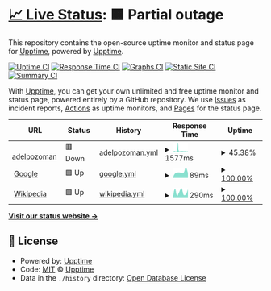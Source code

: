 # [📈 Live Status](https://upptime.github.io/upptime): <!--live status--> **🟧 Partial outage**

This repository contains the open-source uptime monitor and status page for [Upptime](https://upptime.js.org), powered by [Upptime](https://github.com/upptime/upptime).

[![Uptime CI](https://github.com/adelpozoman/status/workflows/Uptime%20CI/badge.svg)](https://github.com/adelpozoman/status/actions?query=workflow%3A%22Uptime+CI%22)
[![Response Time CI](https://github.com/adelpozoman/status/workflows/Response%20Time%20CI/badge.svg)](https://github.com/adelpozoman/status/actions?query=workflow%3A%22Response+Time+CI%22)
[![Graphs CI](https://github.com/adelpozoman/status/workflows/Graphs%20CI/badge.svg)](https://github.com/adelpozoman/status/actions?query=workflow%3A%22Graphs+CI%22)
[![Static Site CI](https://github.com/adelpozoman/status/workflows/Static%20Site%20CI/badge.svg)](https://github.com/adelpozoman/status/actions?query=workflow%3A%22Static+Site+CI%22)
[![Summary CI](https://github.com/adelpozoman/status/workflows/Summary%20CI/badge.svg)](https://github.com/adelpozoman/status/actions?query=workflow%3A%22Summary+CI%22)

With [Upptime](https://upptime.js.org), you can get your own unlimited and free uptime monitor and status page, powered entirely by a GitHub repository. We use [Issues](https://github.com/upptime/upptime/issues) as incident reports, [Actions](https://github.com/adelpozoman/status/actions) as uptime monitors, and [Pages](https://upptime.github.io/upptime) for the status page.

<!--start: status pages-->
<!-- This summary is generated by Upptime (https://github.com/upptime/upptime) -->
<!-- Do not edit this manually, your changes will be overwritten -->
<!-- prettier-ignore -->
| URL | Status | History | Response Time | Uptime |
| --- | ------ | ------- | ------------- | ------ |
| <img alt="" src="https://icons.duckduckgo.com/ip3/adelpozoman.es.ico" height="13"> [adelpozoman](https://adelpozoman.es) | 🟥 Down | [adelpozoman.yml](https://github.com/adelpozoman/status/commits/HEAD/history/adelpozoman.yml) | <details><summary><img alt="Response time graph" src="./graphs/adelpozoman/response-time-week.png" height="20"> 1577ms</summary><br><a href="https://adelpozoman.github.io/status/history/adelpozoman"><img alt="Response time 789" src="https://img.shields.io/endpoint?url=https%3A%2F%2Fraw.githubusercontent.com%2Fadelpozoman%2Fstatus%2FHEAD%2Fapi%2Fadelpozoman%2Fresponse-time.json"></a><br><a href="https://adelpozoman.github.io/status/history/adelpozoman"><img alt="24-hour response time 1798" src="https://img.shields.io/endpoint?url=https%3A%2F%2Fraw.githubusercontent.com%2Fadelpozoman%2Fstatus%2FHEAD%2Fapi%2Fadelpozoman%2Fresponse-time-day.json"></a><br><a href="https://adelpozoman.github.io/status/history/adelpozoman"><img alt="7-day response time 1577" src="https://img.shields.io/endpoint?url=https%3A%2F%2Fraw.githubusercontent.com%2Fadelpozoman%2Fstatus%2FHEAD%2Fapi%2Fadelpozoman%2Fresponse-time-week.json"></a><br><a href="https://adelpozoman.github.io/status/history/adelpozoman"><img alt="30-day response time 1259" src="https://img.shields.io/endpoint?url=https%3A%2F%2Fraw.githubusercontent.com%2Fadelpozoman%2Fstatus%2FHEAD%2Fapi%2Fadelpozoman%2Fresponse-time-month.json"></a><br><a href="https://adelpozoman.github.io/status/history/adelpozoman"><img alt="1-year response time 805" src="https://img.shields.io/endpoint?url=https%3A%2F%2Fraw.githubusercontent.com%2Fadelpozoman%2Fstatus%2FHEAD%2Fapi%2Fadelpozoman%2Fresponse-time-year.json"></a></details> | <details><summary><a href="https://adelpozoman.github.io/status/history/adelpozoman">45.38%</a></summary><a href="https://adelpozoman.github.io/status/history/adelpozoman"><img alt="All-time uptime 93.70%" src="https://img.shields.io/endpoint?url=https%3A%2F%2Fraw.githubusercontent.com%2Fadelpozoman%2Fstatus%2FHEAD%2Fapi%2Fadelpozoman%2Fuptime.json"></a><br><a href="https://adelpozoman.github.io/status/history/adelpozoman"><img alt="24-hour uptime 90.12%" src="https://img.shields.io/endpoint?url=https%3A%2F%2Fraw.githubusercontent.com%2Fadelpozoman%2Fstatus%2FHEAD%2Fapi%2Fadelpozoman%2Fuptime-day.json"></a><br><a href="https://adelpozoman.github.io/status/history/adelpozoman"><img alt="7-day uptime 45.38%" src="https://img.shields.io/endpoint?url=https%3A%2F%2Fraw.githubusercontent.com%2Fadelpozoman%2Fstatus%2FHEAD%2Fapi%2Fadelpozoman%2Fuptime-week.json"></a><br><a href="https://adelpozoman.github.io/status/history/adelpozoman"><img alt="30-day uptime 87.43%" src="https://img.shields.io/endpoint?url=https%3A%2F%2Fraw.githubusercontent.com%2Fadelpozoman%2Fstatus%2FHEAD%2Fapi%2Fadelpozoman%2Fuptime-month.json"></a><br><a href="https://adelpozoman.github.io/status/history/adelpozoman"><img alt="1-year uptime 93.15%" src="https://img.shields.io/endpoint?url=https%3A%2F%2Fraw.githubusercontent.com%2Fadelpozoman%2Fstatus%2FHEAD%2Fapi%2Fadelpozoman%2Fuptime-year.json"></a></details>
| <img alt="" src="https://icons.duckduckgo.com/ip3/www.google.com.ico" height="13"> [Google](https://www.google.com) | 🟩 Up | [google.yml](https://github.com/adelpozoman/status/commits/HEAD/history/google.yml) | <details><summary><img alt="Response time graph" src="./graphs/google/response-time-week.png" height="20"> 89ms</summary><br><a href="https://adelpozoman.github.io/status/history/google"><img alt="Response time 108" src="https://img.shields.io/endpoint?url=https%3A%2F%2Fraw.githubusercontent.com%2Fadelpozoman%2Fstatus%2FHEAD%2Fapi%2Fgoogle%2Fresponse-time.json"></a><br><a href="https://adelpozoman.github.io/status/history/google"><img alt="24-hour response time 78" src="https://img.shields.io/endpoint?url=https%3A%2F%2Fraw.githubusercontent.com%2Fadelpozoman%2Fstatus%2FHEAD%2Fapi%2Fgoogle%2Fresponse-time-day.json"></a><br><a href="https://adelpozoman.github.io/status/history/google"><img alt="7-day response time 89" src="https://img.shields.io/endpoint?url=https%3A%2F%2Fraw.githubusercontent.com%2Fadelpozoman%2Fstatus%2FHEAD%2Fapi%2Fgoogle%2Fresponse-time-week.json"></a><br><a href="https://adelpozoman.github.io/status/history/google"><img alt="30-day response time 81" src="https://img.shields.io/endpoint?url=https%3A%2F%2Fraw.githubusercontent.com%2Fadelpozoman%2Fstatus%2FHEAD%2Fapi%2Fgoogle%2Fresponse-time-month.json"></a><br><a href="https://adelpozoman.github.io/status/history/google"><img alt="1-year response time 109" src="https://img.shields.io/endpoint?url=https%3A%2F%2Fraw.githubusercontent.com%2Fadelpozoman%2Fstatus%2FHEAD%2Fapi%2Fgoogle%2Fresponse-time-year.json"></a></details> | <details><summary><a href="https://adelpozoman.github.io/status/history/google">100.00%</a></summary><a href="https://adelpozoman.github.io/status/history/google"><img alt="All-time uptime 100.00%" src="https://img.shields.io/endpoint?url=https%3A%2F%2Fraw.githubusercontent.com%2Fadelpozoman%2Fstatus%2FHEAD%2Fapi%2Fgoogle%2Fuptime.json"></a><br><a href="https://adelpozoman.github.io/status/history/google"><img alt="24-hour uptime 100.00%" src="https://img.shields.io/endpoint?url=https%3A%2F%2Fraw.githubusercontent.com%2Fadelpozoman%2Fstatus%2FHEAD%2Fapi%2Fgoogle%2Fuptime-day.json"></a><br><a href="https://adelpozoman.github.io/status/history/google"><img alt="7-day uptime 100.00%" src="https://img.shields.io/endpoint?url=https%3A%2F%2Fraw.githubusercontent.com%2Fadelpozoman%2Fstatus%2FHEAD%2Fapi%2Fgoogle%2Fuptime-week.json"></a><br><a href="https://adelpozoman.github.io/status/history/google"><img alt="30-day uptime 100.00%" src="https://img.shields.io/endpoint?url=https%3A%2F%2Fraw.githubusercontent.com%2Fadelpozoman%2Fstatus%2FHEAD%2Fapi%2Fgoogle%2Fuptime-month.json"></a><br><a href="https://adelpozoman.github.io/status/history/google"><img alt="1-year uptime 100.00%" src="https://img.shields.io/endpoint?url=https%3A%2F%2Fraw.githubusercontent.com%2Fadelpozoman%2Fstatus%2FHEAD%2Fapi%2Fgoogle%2Fuptime-year.json"></a></details>
| <img alt="" src="https://icons.duckduckgo.com/ip3/en.wikipedia.org.ico" height="13"> [Wikipedia](https://en.wikipedia.org) | 🟩 Up | [wikipedia.yml](https://github.com/adelpozoman/status/commits/HEAD/history/wikipedia.yml) | <details><summary><img alt="Response time graph" src="./graphs/wikipedia/response-time-week.png" height="20"> 290ms</summary><br><a href="https://adelpozoman.github.io/status/history/wikipedia"><img alt="Response time 240" src="https://img.shields.io/endpoint?url=https%3A%2F%2Fraw.githubusercontent.com%2Fadelpozoman%2Fstatus%2FHEAD%2Fapi%2Fwikipedia%2Fresponse-time.json"></a><br><a href="https://adelpozoman.github.io/status/history/wikipedia"><img alt="24-hour response time 413" src="https://img.shields.io/endpoint?url=https%3A%2F%2Fraw.githubusercontent.com%2Fadelpozoman%2Fstatus%2FHEAD%2Fapi%2Fwikipedia%2Fresponse-time-day.json"></a><br><a href="https://adelpozoman.github.io/status/history/wikipedia"><img alt="7-day response time 290" src="https://img.shields.io/endpoint?url=https%3A%2F%2Fraw.githubusercontent.com%2Fadelpozoman%2Fstatus%2FHEAD%2Fapi%2Fwikipedia%2Fresponse-time-week.json"></a><br><a href="https://adelpozoman.github.io/status/history/wikipedia"><img alt="30-day response time 192" src="https://img.shields.io/endpoint?url=https%3A%2F%2Fraw.githubusercontent.com%2Fadelpozoman%2Fstatus%2FHEAD%2Fapi%2Fwikipedia%2Fresponse-time-month.json"></a><br><a href="https://adelpozoman.github.io/status/history/wikipedia"><img alt="1-year response time 204" src="https://img.shields.io/endpoint?url=https%3A%2F%2Fraw.githubusercontent.com%2Fadelpozoman%2Fstatus%2FHEAD%2Fapi%2Fwikipedia%2Fresponse-time-year.json"></a></details> | <details><summary><a href="https://adelpozoman.github.io/status/history/wikipedia">100.00%</a></summary><a href="https://adelpozoman.github.io/status/history/wikipedia"><img alt="All-time uptime 100.00%" src="https://img.shields.io/endpoint?url=https%3A%2F%2Fraw.githubusercontent.com%2Fadelpozoman%2Fstatus%2FHEAD%2Fapi%2Fwikipedia%2Fuptime.json"></a><br><a href="https://adelpozoman.github.io/status/history/wikipedia"><img alt="24-hour uptime 100.00%" src="https://img.shields.io/endpoint?url=https%3A%2F%2Fraw.githubusercontent.com%2Fadelpozoman%2Fstatus%2FHEAD%2Fapi%2Fwikipedia%2Fuptime-day.json"></a><br><a href="https://adelpozoman.github.io/status/history/wikipedia"><img alt="7-day uptime 100.00%" src="https://img.shields.io/endpoint?url=https%3A%2F%2Fraw.githubusercontent.com%2Fadelpozoman%2Fstatus%2FHEAD%2Fapi%2Fwikipedia%2Fuptime-week.json"></a><br><a href="https://adelpozoman.github.io/status/history/wikipedia"><img alt="30-day uptime 100.00%" src="https://img.shields.io/endpoint?url=https%3A%2F%2Fraw.githubusercontent.com%2Fadelpozoman%2Fstatus%2FHEAD%2Fapi%2Fwikipedia%2Fuptime-month.json"></a><br><a href="https://adelpozoman.github.io/status/history/wikipedia"><img alt="1-year uptime 100.00%" src="https://img.shields.io/endpoint?url=https%3A%2F%2Fraw.githubusercontent.com%2Fadelpozoman%2Fstatus%2FHEAD%2Fapi%2Fwikipedia%2Fuptime-year.json"></a></details>

<!--end: status pages-->

[**Visit our status website →**](https://upptime.github.io/upptime)

## 📄 License

- Powered by: [Upptime](https://github.com/upptime/upptime)
- Code: [MIT](./LICENSE) © [Upptime](https://upptime.js.org)
- Data in the `./history` directory: [Open Database License](https://opendatacommons.org/licenses/odbl/1-0/)
